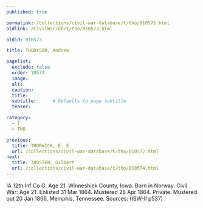 ```yaml
---
published: true

permalink: /collections/civil-war-database/t/tho/010573.html
oldlink: /CivilWar/db/t/tho/010573.html

oldid: 010573

title: THORYSON, Andrew

pagelist:
  exclude: false
  order: 10573
  image: 
  alt:
  caption:
  title:
  subtitle:      # Defaults to page subtitle
  teaser:

category: 
  - T 
  - THO

previous:
  title: THORWICK, E. E.
  url: /collections/civil-war-database/t/tho/010572.html  
next:
  title: THOSTEN, Gilbert
  url: /collections/civil-war-database/t/tho/010574.html   
---
```

IA 12th Inf Co G. Age 21. Winneshiek County, Iowa. Born in Norway. Civil War: Age 21. Enlisted 31 Mar 1864. Mustered 28 Apr 1864. Private. Mustered out 20 Jan 1866, Memphis, Tennessee. Sources: (ISW-II p537)